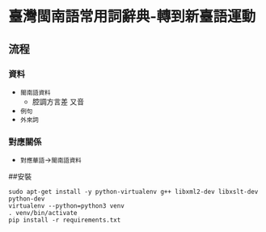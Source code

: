 # 臺灣閩南語常用詞辭典-轉到新臺語運動

## 流程

### 資料
* `閩南語資料`
  * 腔調方言差 又音 
* `例句`
* `外來詞`

### 對應關係
* `對應華語`→`閩南語資料`



##安裝
```
sudo apt-get install -y python-virtualenv g++ libxml2-dev libxslt-dev python-dev
virtualenv --python=python3 venv
. venv/bin/activate
pip install -r requirements.txt
```
